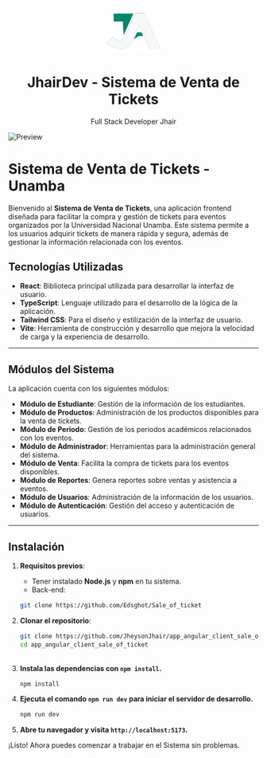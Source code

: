 <div align="center">
    <a href="https://github.com/JheysonJhair/unamba_ticket_system_frontend.git">
      <img src="public/Logo.png" width="108px" />
    </a>
    <h1>JhairDev - Sistema de Venta de Tickets</h1>
    <p align="center">
        Full Stack Developer Jhair
    </p>
</div>

![Preview](public/preview.png)

# Sistema de Venta de Tickets -  Unamba

Bienvenido al **Sistema de Venta de Tickets**, una aplicación frontend diseñada para facilitar la compra y gestión de tickets para eventos organizados por la Universidad Nacional Unamba. Este sistema permite a los usuarios adquirir tickets de manera rápida y segura, además de gestionar la información relacionada con los eventos.

## Tecnologías Utilizadas

- **React**: Biblioteca principal utilizada para desarrollar la interfaz de usuario.
- **TypeScript**: Lenguaje utilizado para el desarrollo de la lógica de la aplicación.
- **Tailwind CSS**: Para el diseño y estilización de la interfaz de usuario.
- **Vite**: Herramienta de construcción y desarrollo que mejora la velocidad de carga y la experiencia de desarrollo.


---

## Módulos del Sistema

La aplicación cuenta con los siguientes módulos:

- **Módulo de Estudiante**: Gestión de la información de los estudiantes.
- **Módulo de Productos**: Administración de los productos disponibles para la venta de tickets.
- **Módulo de Periodo**: Gestión de los periodos académicos relacionados con los eventos.
- **Módulo de Administrador**: Herramientas para la administración general del sistema.
- **Módulo de Venta**: Facilita la compra de tickets para los eventos disponibles.
- **Módulo de Reportes**: Genera reportes sobre ventas y asistencia a eventos.
- **Módulo de Usuarios**: Administración de la información de los usuarios.
- **Módulo de Autenticación**: Gestión del acceso y autenticación de usuarios.

---

## Instalación

1. **Requisitos previos**:
   - Tener instalado **Node.js** y **npm** en tu sistema.
   - Back-end:

    ```bash
    git clone https://github.com/Edsghot/Sale_of_ticket

2. **Clonar el repositorio**:
   ```bash
   git clone https://github.com/JheysonJhair/app_angular_client_sale_of_ticket.git
   cd app_angular_client_sale_of_ticket



3. **Instala las dependencias con `npm install`.**

    ```bash
    npm install
    ```

3. **Ejecuta el comando `npm run dev` para iniciar el servidor de desarrollo.**
    
    ```bash
    npm run dev
    ```

4. **Abre tu navegador y visita `http://localhost:5173`.**

¡Listo! Ahora puedes comenzar a trabajar en el Sistema sin problemas.
